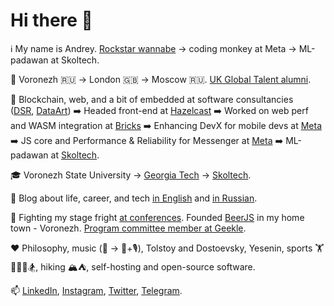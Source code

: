 # Hi there 👋

ℹ️ My name is Andrey. [Rockstar wannabe](https://shor.by/notsoalive) -> coding monkey at Meta -> ML-padawan at Skoltech.

📌 Voronezh 🇷🇺 -> London 🇬🇧 -> Moscow 🇷🇺. [UK Global Talent alumni](https://42.goncharov.page/l/uk-global-talent-visa-for-mortals).

💼 Blockchain, web, and a bit of embedded at software consultancies ([DSR](https://en.dsr-corporation.com/), [DataArt](https://www.dataart.com/)) ➡️ Headed front-end at [Hazelcast](https://hazelcast.com/) ➡️ Worked on web perf and WASM integration at [Bricks](https://www.thebricks.com/) ➡️ Enhancing DevX for mobile devs at [Meta](https://www.meta.com/) ➡️ JS core and Performance & Reliability for Messenger at [Meta](https://www.meta.com/) ➡️ ML-padawan at [Skoltech](https://new.skoltech.ru/en/programs/msc-data-sciences).

🎓 Voronezh State University -> [Georgia Tech](https://blog.goncharov.page/how-to-get-an-online-masters-in-cs-for-a-price-of-your-morning-latte) -> [Skoltech](https://new.skoltech.ru/en/programs/msc-data-sciences).

📝 Blog about life, career, and tech [in English](https://blog.goncharov.page/) and [in Russian](https://t.me/aigoncharov_vs_world).

🎤 Fighting my stage fright [at conferences](https://github.com/aigoncharov/talks). Founded [BeerJS](https://github.com/beerjs/voronezh) in my home town - Voronezh. [Program committee member at Geekle](https://docs.google.com/spreadsheets/d/1G1KiWarMH9J1rRToRJFnbTwyOcwOXU056g0INIkT4_w/edit?usp=sharing).

❤️ Philosophy, music (🥁 -> 🎹+🎙), Tolstoy and Dostoevsky, Yesenin, sports 🏋🥊🚴🏃🏂, hiking 🏔⛺, self-hosting and open-source software.

📫 [LinkedIn](https://www.linkedin.com/in/aigoncharov/), [Instagram](https://www.instagram.com/aigoncharov/), [Twitter](https://twitter.com/ai_goncharov), [Telegram](https://t.me/aigoncharov).
